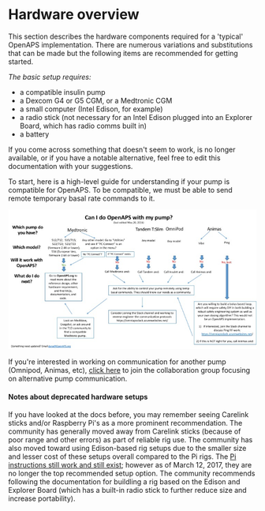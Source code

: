 # Hardware overview

This section describes the hardware components required for a 'typical' OpenAPS
implementation. There are numerous variations and substitutions that can be made
but the following items are recommended for getting started. 

_The basic setup requires:_
* a compatible insulin pump
* a Dexcom G4 or G5 CGM, or a Medtronic CGM
* a small computer (Intel Edison, for example)
* a radio stick (not necessary for an Intel Edison plugged into an Explorer Board, which has radio comms built in)
* a battery 

If you come across something that doesn't seem to work, is no longer available, or if you
have a notable alternative, feel free to edit this documentation with your
suggestions.

To start, here is a high-level guide for understanding if your pump is
compatible for OpenAPS. To be compatible, we must be able to send remote temporary basal rate commands to it.

!["Can I do OpenAPS with this pump?"](../Can_I_close_the_loop_with_this_pump_May_20_2016.jpg "Can I do OpenAPS with this pump?")

If you're interested in working on communication for another pump (Omnipod,
Animas, etc), [click here](http://bit.ly/1nTtccH) to join the collaboration
group focusing on alternative pump communication.

#### Notes about deprecated hardware setups
 If you have looked at the docs before, you may remember seeing Carelink sticks and/or Raspberry Pi's as a more prominent recommendation. The community has generally moved away from Carelink sticks (because of poor range and other errors) as part of reliable rig use. The community has also moved toward using Edison-based rig setups due to the smaller size and lesser cost of these setups overall compared to the Pi rigs. The [Pi instructions still work and still exist](https://github.com/openaps/docs/blob/master/docs/docs/walkthrough/phase-0/hardware/raspberry-pi.md); however as of March 12, 2017, they are no longer the top recommended setup option. The community recommends following the documentation for buildling a rig based on the Edison and Explorer Board (which has a built-in radio stick to further reduce size and increase portability). 
